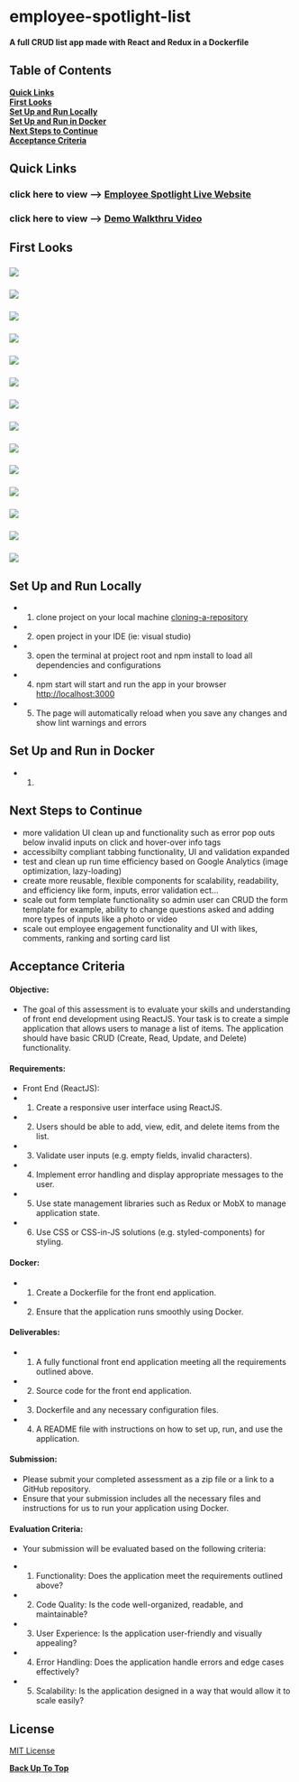 # employee-spotlight-list
#### A full CRUD list app made with React and Redux in a Dockerfile


## Table of Contents

**[Quick Links](#Quick-Links)**<br>
**[First Looks](#First-Looks)**<br>
**[Set Up and Run Locally](#Set-Up-and-Run-Locally)**<br>
**[Set Up and Run in Docker](#Set-Up-and-Run-in-Docker)**<br>
**[Next Steps to Continue](#Next-Steps-to-Continue)**<br>
**[Acceptance Criteria](#Acceptance-Criteria)**<br>


## Quick Links

### click here to view --> [Employee Spotlight Live Website](https://jessamyn27.github.io/)

### click here to view --> [Demo Walkthru Video](https://)

## First Looks

### ![](src/images/screenshots/rajant-homepage.png)
### ![](src/images/screenshots/rajant-homepage-add.png)
### ![](src/images/screenshots/rajant-homepage-edit.png)
### ![](src/images/screenshots/rajant-homepage-delete.png)
### ![](src/images/screenshots/rajant-add-not-filled.png)
### ![](src/images/screenshots/rajant-add-validation.png)
### ![](src/images/screenshots/rajant-add-success.png)
### ![](src/images/screenshots/rajant-edit-validation.png)
### ![](src/images/screenshots/rajant-edit-success.png)
### ![](src/images/screenshots/rajant-homepage-questions-validation.png)
### ![](src/images/screenshots/rajant-homepage-questions-success.png)
### ![](src/images/screenshots/rajant-homepage-questions-add.png)
### ![](src/images/screenshots/rajant-homepage-mobile.png)
### ![](src/images/screenshots/rajant-edit-mobile.png)



## Set Up and Run Locally
- 1. clone project on your local machine [cloning-a-repository](https://docs.github.com/en/repositories/creating-and-managing-repositories/cloning-a-repository)
- 2. open project in your IDE (ie: visual studio)
- 3. open the terminal at project root and npm install to load all dependencies and configurations
- 4. npm start will start and run the app in your browser [http://localhost:3000](http://localhost:3000)
- 5. The page will automatically reload when you save any changes and show lint warnings and errors

## Set Up and Run in Docker
- 1.

## Next Steps to Continue

- more validation UI clean up and functionality such as error pop outs below invalid inputs on click and hover-over info tags
- accessibilty compliant tabbing functionality, UI and validation expanded
- test and clean up run time efficiency based on Google Analytics (image optimization, lazy-loading)
- create more reusable, flexible components for scalability, readability, and efficiency like form, inputs, error validation ect...
- scale out form template functionality so admin user can CRUD the form template for example, ability to change questions asked and adding more types of inputs like a photo or video
- scale out employee engagement functionality and UI with likes, comments, ranking and sorting card list

## Acceptance Criteria

#### Objective:
- The goal of this assessment is to evaluate your skills and understanding of front end development using ReactJS. Your task is to create a simple application that allows users to manage a list of items. The application should have basic CRUD (Create, Read, Update, and Delete) functionality.

#### Requirements:

- Front End (ReactJS):
- 1. Create a responsive user interface using ReactJS.
- 2. Users should be able to add, view, edit, and delete items from the list.
- 3. Validate user inputs (e.g. empty fields, invalid characters).
- 4. Implement error handling and display appropriate messages to the user.
- 5. Use state management libraries such as Redux or MobX to manage application state.
- 6. Use CSS or CSS-in-JS solutions (e.g. styled-components) for styling.

#### Docker:
- 1. Create a Dockerfile for the front end application.
- 2. Ensure that the application runs smoothly using Docker.

#### Deliverables:
- 1. A fully functional front end application meeting all the requirements outlined above.
- 2. Source code for the front end application.
- 3. Dockerfile and any necessary configuration files.
- 4. A README file with instructions on how to set up, run, and use the application.

#### Submission:
- Please submit your completed assessment as a zip file or a link to a GitHub repository. 
- Ensure that your submission includes all the necessary files and instructions for us to run your application using Docker.

#### Evaluation Criteria:
- Your submission will be evaluated based on the following criteria:

- 1. Functionality: Does the application meet the requirements outlined above?
- 2. Code Quality: Is the code well-organized, readable, and maintainable?
- 3. User Experience: Is the application user-friendly and visually appealing?
- 4. Error Handling: Does the application handle errors and edge cases effectively?
- 5. Scalability: Is the application designed in a way that would allow it to scale easily?

## License

[MIT License](https://opensource.org/licenses/MIT)

**[Back Up To Top](#employee-spotlight-list)**
